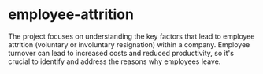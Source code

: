# employee-attrition
The project focuses on understanding the key factors that lead to employee attrition (voluntary or involuntary resignation) within a company. Employee turnover can lead to increased costs and reduced productivity, so it's crucial to identify and address the reasons why employees leave.
